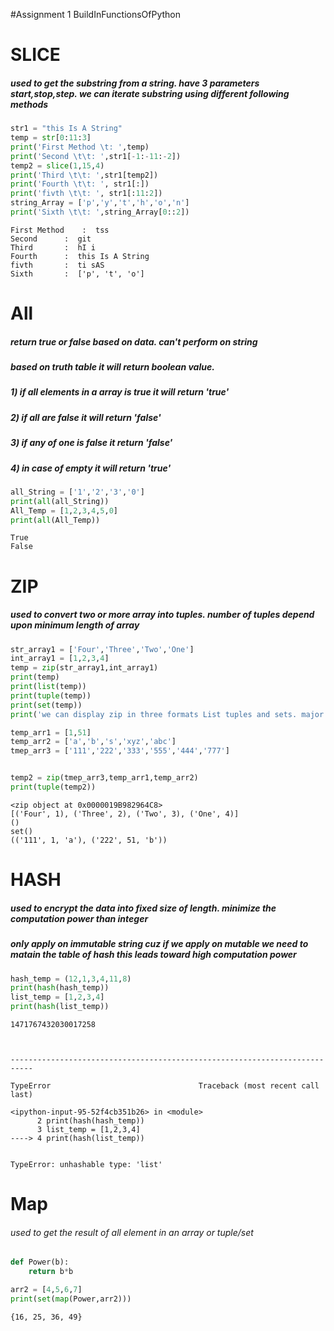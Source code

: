 #Assignment 1 BuildInFunctionsOfPython 

# SLICE 
##### used to get the substring from a string. have 3 parameters start,stop,step. we can iterate substring using different following methods


```python
str1 = "this Is A String"
temp = str[0:11:3]
print('First Method \t: ',temp)
print('Second \t\t: ',str1[-1:-11:-2])
temp2 = slice(1,15,4)
print('Third \t\t: ',str1[temp2])
print('Fourth \t\t: ', str1[:])
print('fivth \t\t: ', str1[:11:2])
string_Array = ['p','y','t','h','o','n']
print('Sixth \t\t: ',string_Array[0::2])
```

    First Method 	:  tss 
    Second 		:  git  
    Third 		:  hI i
    Fourth 		:  this Is A String
    fivth 		:  ti sAS
    Sixth 		:  ['p', 't', 'o']
    

# All
##### return true or false based on data. can't perform on string
##### based on truth table it will return boolean value. 
##### 1) if all elements in a array is true it will return 'true'
##### 2) if all are false it will return 'false'
##### 3) if any of one is false it return 'false'
##### 4) in case of empty it will return 'true'


```python
all_String = ['1','2','3','0']
print(all(all_String))
All_Temp = [1,2,3,4,5,0]
print(all(All_Temp))
```

    True
    False
    

# ZIP
##### used to convert two or more array into tuples. number of tuples depend upon minimum length of  array


```python
str_array1 = ['Four','Three','Two','One']
int_array1 = [1,2,3,4]
temp = zip(str_array1,int_array1)
print(temp)
print(list(temp))
print(tuple(temp))
print(set(temp))
print('we can display zip in three formats List tuples and sets. major difference is brackets and list is mutable while tuple is immutable and set doesnot hold any unorder value plus duplicate' )

temp_arr1 = [1,51]
temp_arr2 = ['a','b','s','xyz','abc']
tmep_arr3 = ['111','222','333','555','444','777']


temp2 = zip(tmep_arr3,temp_arr1,temp_arr2)
print(tuple(temp2))


```

    <zip object at 0x0000019B982964C8>
    [('Four', 1), ('Three', 2), ('Two', 3), ('One', 4)]
    ()
    set()
    (('111', 1, 'a'), ('222', 51, 'b'))
    

# HASH
##### used to encrypt the data into fixed size of length. minimize the computation power than integer 
##### only apply on immutable string cuz if we apply on mutable we need to matain the table of hash this leads toward high computation power


```python
hash_temp = (12,1,3,4,11,8)
print(hash(hash_temp))
list_temp = [1,2,3,4]
print(hash(list_temp))
```

    1471767432030017258
    


    ---------------------------------------------------------------------------

    TypeError                                 Traceback (most recent call last)

    <ipython-input-95-52f4cb351b26> in <module>
          2 print(hash(hash_temp))
          3 list_temp = [1,2,3,4]
    ----> 4 print(hash(list_temp))
    

    TypeError: unhashable type: 'list'


# Map
###### used to get the result of all element in an array or tuple/set


```python
def Power(b):
    return b*b

arr2 = [4,5,6,7]
print(set(map(Power,arr2)))

```

    {16, 25, 36, 49}
    
